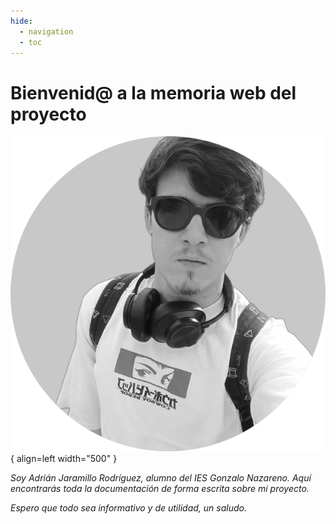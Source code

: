 ```yaml
---
hide:
  - navigation
  - toc
---
```


# Bienvenid@ a la memoria web del proyecto

![profilepic](images/profile-pic.png){ align=left width="500" }

*Soy Adrián Jaramillo Rodríguez, alumno del IES Gonzalo Nazareno. Aquí encontrarás toda la documentación de forma escrita sobre mi proyecto.*

*Espero que todo sea informativo y de utilidad, un saludo.*
